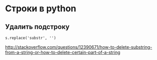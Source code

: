 Строки в python
===============

Удалить подстроку
-----------------

    s.replace('substr', '')

http://stackoverflow.com/questions/12390671/how-to-delete-substring-from-a-string-or-how-to-delete-certain-part-of-a-string

